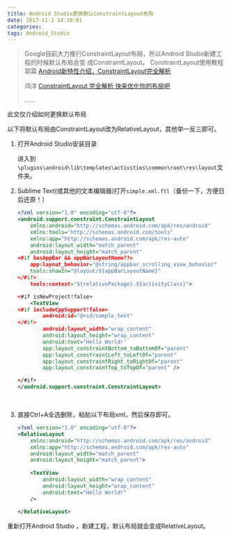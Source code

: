 ```yaml
---
title: Android Studio更换默认ConstraintLayout布局
date: 2017-11-1 14:10:01
categories: 
tags: Android_Studio
---
```


> Google目前大力推行ConstraintLayout布局，所以Android Studio新建工程的时候默认布局会变 成ConstraintLayout。
> ConstraintLayout使用教程
> 郭霖 [Android新特性介绍，ConstraintLayout完全解析](http://blog.csdn.net/guolin_blog/article/details/53122387)
>
> 鸿洋 [ConstraintLayout 完全解析 快来优化你的布局吧](http://blog.csdn.net/lmj623565791/article/details/78011599)
>
> ......

此文仅介绍如何更换默认布局

<!-- more -->

以下将默认布局由ConstraintLayout改为RelativeLayout，其他举一反三即可。

1. 打开Android Studio安装目录 

   进入到 `\plugins\android\lib\templates\activities\common\root\res\layout`文件夹。

2. Sublime Text(或其他的文本编辑器)打开`simple.xml.ftl`（备份一下，方便日后还原！）

   ```xml
   <?xml version="1.0" encoding="utf-8"?>
   <android.support.constraint.ConstraintLayout
       xmlns:android="http://schemas.android.com/apk/res/android"
       xmlns:tools="http://schemas.android.com/tools"
       xmlns:app="http://schemas.android.com/apk/res-auto"
       android:layout_width="match_parent"
       android:layout_height="match_parent"
   <#if hasAppBar && appBarLayoutName??>
       app:layout_behavior="@string/appbar_scrolling_view_behavior"
       tools:showIn="@layout/${appBarLayoutName}"
   </#if>
       tools:context="${relativePackage}.${activityClass}">

   <#if isNewProject!false>
       <TextView
   <#if includeCppSupport!false>
           android:id="@+id/sample_text"
   </#if>
           android:layout_width="wrap_content"
           android:layout_height="wrap_content"
           android:text="Hello World!"
           app:layout_constraintBottom_toBottomOf="parent"
           app:layout_constraintLeft_toLeftOf="parent"
           app:layout_constraintRight_toRightOf="parent"
           app:layout_constraintTop_toTopOf="parent" />

   </#if>
   </android.support.constraint.ConstraintLayout>
   ```

   ​



3. 直接Ctrl+A全选删除，粘贴以下布局xml，然后保存即可。

    ``` xml
    <?xml version="1.0" encoding="utf-8"?>  
    <RelativeLayout  
        xmlns:android="http://schemas.android.com/apk/res/android"  
        xmlns:app="http://schemas.android.com/apk/res-auto"  
        android:layout_width="match_parent"  
        android:layout_height="match_parent">  
      
        <TextView  
            android:layout_width="wrap_content"  
            android:layout_height="wrap_content"  
            android:text="Hello World!"  
        />  
      
    </RelativeLayout> 
    ```

重新打开Android Studio ，新建工程，默认布局就会变成RelativeLayout。
